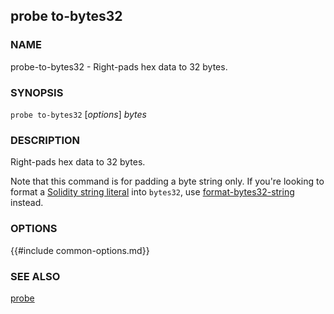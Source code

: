 ## probe to-bytes32

### NAME

probe-to-bytes32 - Right-pads hex data to 32 bytes.

### SYNOPSIS

``probe to-bytes32`` [*options*] *bytes*

### DESCRIPTION

Right-pads hex data to 32 bytes.

Note that this command is for padding a byte string only. If you're looking to format a [Solidity string literal](https://docs.soliditylang.org/en/v0.8.16/types.html#string-literals-and-types) into `bytes32`, use [format-bytes32-string](./probe-format-bytes32-string.md) instead.

### OPTIONS

{{#include common-options.md}}

### SEE ALSO

[probe](./probe.md)
